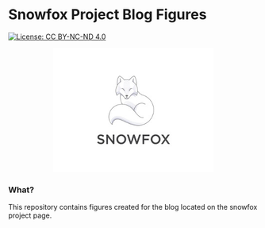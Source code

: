 Snowfox Project Blog Figures
============================
[![License: CC BY-NC-ND 4.0](https://img.shields.io/badge/License-CC%20BY--NC--ND%204.0-lightgrey.svg)](https://creativecommons.org/licenses/by-nc-nd/4.0/)

<p align="center"> 
<img src=".ci/logo/snowfox-os-logo-v2.jpg">
</p>

### What?
This repository contains figures created for the blog located on the snowfox project page.

